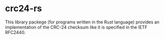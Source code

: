 # crc24-rs

This library packege (for programs written in the Rust language) provides
an implementation of the CRC-24 checksum like it is specified in the
IETF RFC2440.

